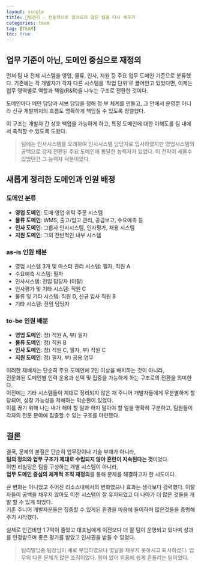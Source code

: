 ```yaml
---
layout: single
title: 👥팀관리 - 전술적으로 정의되지 않은 팀을 다시 세우기
categories: team
tag: [TEAM]
toc: true
---
```


## 업무 기준이 아닌, 도메인 중심으로 재정의
먼저 팀 내 전체 시스템을 영업, 물류, 인사, 지원 등 주요 업무 도메인 기준으로 분류했다.
기존에는 각 개발자가 각자 다른 시스템을 ‘작업 단위’로 끌어안고 있었다면, 이제는 업무 영역별로 역할과 책임(R&R)을 나누는 구조로 전환한 것이다.

도메인마다 메인 담당과 서브 담당을 정해 정·부 체계를 만들고,
그 안에서 운영뿐 아니라 신규 개발까지의 흐름도 명확하게 책임질 수 있도록 정렬했다.

이 구조는 개발자 간 상호 백업을 가능하게 하고,
특정 도메인에 대한 이해도를 팀 내에서 축적할 수 있도록 도왔다.

> 팀에는 인사시스템을 오래하여 인사시스템 담당자로 입사하였지만 영업시스템의 공백으로 강제 전환된 주요 도메인에 통달한 능력자가 있었다. 이 전략이 세울수 있었던건 그 능력자 덕분이었다.

## 새롭게 정리한 도메인과 인원 배정

### 도메인 분류
- **영업 도메인**: 도매·영업·위탁 주문 시스템
- **물류 도메인**: WMS, 출고/입고 관리, 공급보고, 수요예측 등
- **인사 도메인**: 그룹사 인사시스템, 인사평가, 채용 시스템
- **지원 도메인**: 그외 전반적인 내부 시스템


### as-is 인원 배분
- 영업 시스템 3개 및 마스터 관리 시스템: 필자, 직원 A
- 수요예측 시스템: 필자
- 인사시스템: 전임 담당자 (이탈)
- 인사평가 및 기타 시스템: 직원 C
- 물류 및 기타 시스템: 직원 D, 신규 입사 직원 B
- 기타 시스템: 전임 담당자

### to-be 인원 배분
- **영업 도메인**: 정) 직원 A, 부) 필자
- **물류 도메인**: 정) 직원 B
- **인사 도메인**: 정) 직원 C, 필자, 부) 직원 C
- **지원 도메인**: 정) 필자, 부) 공용 업무


이러한 재배치는 단순히 주요 도메인에 2인 이상을 배치하는 것이 아니라,  
전문화된 도메인별 인력 운용과 선택 및 집중을 가능하게 하는 구조로의 전환을 의미한다.  
이전에는 기타 시스템들이 제대로 정리되지 않은 채 주니어 개발자들에게 무분별하게 할당되어, 성장 가능성을 저해하는 악순환이 있었다.  
이를 끊기 위해 나는 내가 해야 할 일과 하지 말아야 할 일을 명확히 구분하고, 팀원들이 각자의 전문 분야에 집중할 수 있는 구조를 마련했다.


## 결론

결국, 문제의 본질은 단순히 업무량이나 기술 부채가 아니라,  
**팀의 정의와 업무 구조가 제대로 수립되지 않아 혼란이 지속된다는 것**이었다.  
이번 리빌딩은 팀을 구성하는 개별 시스템이 아니라,  
**업무 도메인 중심의 체계적 조직 재정의**를 통해 문제를 해결하고자 한 시도이다.

큰 변화는 아니었고 주어진 리소스내에서의 변화였으나 효과는 생각보다 강력했다. 이탈자들이 공백을 채우지 않아도 이전 시스템이 잘 유지되었고 더 나아가 더 많은 것들을 개발 할 수 있게 되었다.  
기존 주니어 개발자분들은 집중할 수 있게된 환경을 마음에 들어하며 많은것들을 증명해주기 시작했다.

실제로 인건비만 1.7억이 줄었고 대표님에게 이전보다 더 잘 팀이 운영되고 있다며 성과를 인정받으며 좋은 평가를 받았고 인사권을 받을 수 있었다.

> 팀리빌딩중 팀장님이 새로 부임하였으나 몇달을 채우지 못하시고 퇴사하셨다. 업무외 다른 문제가 많은 조직이었다. 힘이 없어 외풍에 쉽게 흔들리는 팀이었다. 
